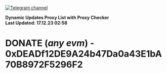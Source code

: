 [![Telegram channel](https://img.shields.io/endpoint?url=https://runkit.io/damiankrawczyk/telegram-badge/branches/master?url=https://t.me/n4z4v0d)](https://t.me/n4z4v0d) 

**Dynamic Updates Proxy List with Proxy Checker**  
**Last Updated: 17.12.23 02:58**

# DONATE (_any evm_) - 0xDEADf12DE9A24b47Da0a43E1bA70B8972F5296F2
